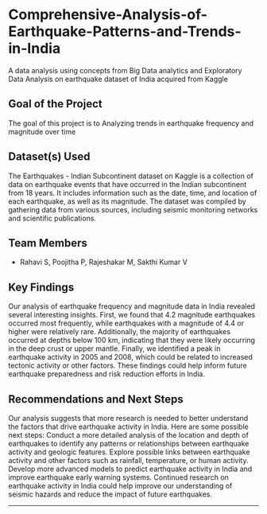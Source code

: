 # Comprehensive-Analysis-of-Earthquake-Patterns-and-Trends-in-India
A data analysis using concepts from Big Data analytics and Exploratory Data Analysis on earthquake dataset of India acquired from Kaggle 

## Goal of the Project

The goal of this project is to Analyzing trends in earthquake frequency and magnitude over time

## Dataset(s) Used

The Earthquakes - Indian Subcontinent dataset on Kaggle is a collection of data on earthquake events that have occurred in the Indian subcontinent from 18 years. It includes information such as the date, time, and location of each earthquake, as well as its magnitude. The dataset was compiled by gathering data from various sources, including seismic monitoring networks and scientific publications.

## Team Members

- Rahavi S, Poojitha P, Rajeshakar M, Sakthi Kumar V

## Key Findings

Our analysis of earthquake frequency and magnitude data in India revealed several interesting insights. First, we found that 4.2 magnitude earthquakes occurred most frequently, while earthquakes with a magnitude of 4.4 or higher were relatively rare. Additionally, the majority of earthquakes occurred at depths below 100 km, indicating that they were likely occurring in the deep crust or upper mantle. Finally, we identified a peak in earthquake activity in 2005 and 2008, which could be related to increased tectonic activity or other factors. These findings could help inform future earthquake preparedness and risk reduction efforts in India.

## Recommendations and Next Steps

Our analysis suggests that more research is needed to better understand the factors that drive earthquake activity in India. Here are some possible next steps:
Conduct a more detailed analysis of the location and depth of earthquakes to identify any patterns or relationships between earthquake activity and geologic features.
Explore possible links between earthquake activity and other factors such as rainfall, temperature, or human activity.
Develop more advanced models to predict earthquake activity in India and improve earthquake early warning systems.
Continued research on earthquake activity in India could help improve our understanding of seismic hazards and reduce the impact of future earthquakes.

---
